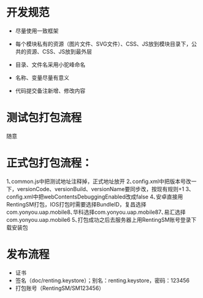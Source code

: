 # 开发规范

- 尽量使用一致框架
- 每个模块私有的资源（图片文件、SVG文件）、CSS、JS放到模块目录下，公共的资源、CSS、JS放到最外层
- 目录、文件名采用小驼峰命名
- 名称、变量尽量有意义

- 代码提交备注新增、修改内容

# 测试包打包流程
随意

# 正式包打包流程：
1､common.js中把测试地址注释掉，正式地址放开
2､config.xml中把版本号改一下，versionCode、versionBuild、versionName要同步改，按现有规则+1
3､config.xml中把webContentsDebuggingEnabled改成false
4､安卓直接用RentingSM打包，IOS打包时需要选择BundleID，复昌选择com.yonyou.uap.mobile8､华科选择com.yonyou.uap.mobile87､易汇选择com.yonyou.uap.mobile6
5､打包成功之后去服务器上用RentingSM账号登录下载安装包

# 发布流程

- 证书
- 签名（doc/renting.keystore）；别名：renting.keystore，密码：123456
- 打包账号（RentingSM/SM123456）



